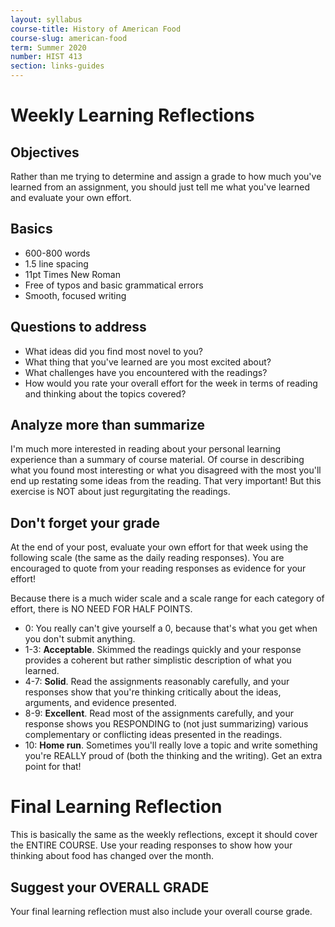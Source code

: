 ```yaml
---
layout: syllabus
course-title: History of American Food
course-slug: american-food
term: Summer 2020
number: HIST 413
section: links-guides
---
```


# Weekly Learning Reflections

## Objectives
Rather than me trying to determine and assign a grade to how much you've learned from an assignment, you should just tell me what you've learned and evaluate your own effort.

## Basics
- 600-800 words
- 1.5 line spacing
- 11pt Times New Roman
- Free of typos and basic grammatical errors
- Smooth, focused writing

## Questions to address
- What ideas did you find most novel to you?
- What thing that you've learned are you most excited about?
- What challenges have you encountered with the readings?
- How would you rate your overall effort for the week in terms of reading and thinking about the topics covered?

## Analyze more than summarize
I'm much more interested in reading about your personal learning experience than a summary of course material. Of course in describing what you found most interesting or what you disagreed with the most you'll end up restating some ideas from the reading. That very important! But this exercise is NOT about just regurgitating the readings.

## Don't forget your grade
At the end of your post, evaluate your own effort for that week using the following scale (the same as the daily reading responses). You are encouraged to quote from your reading responses as evidence for your effort!

Because there is a much wider scale and a scale range for each category of effort, there is NO NEED FOR HALF POINTS.

- 0: You really can't give yourself a 0, because that's what you get when you don't submit anything.
- 1-3: **Acceptable**. Skimmed the readings quickly and your response provides a coherent but rather simplistic description of what you learned.
- 4-7: **Solid**. Read the assignments reasonably carefully, and your responses show that you're thinking critically about the ideas, arguments, and evidence presented.
- 8-9: **Excellent**. Read most of the assignments carefully, and your response shows you RESPONDING to (not just summarizing) various complementary or conflicting ideas presented in the readings.
- 10: **Home run**. Sometimes you'll really love a topic and write something you're REALLY proud of (both the thinking and the writing). Get an extra point for that!


# Final Learning Reflection
This is basically the same as the weekly reflections, except it should cover the ENTIRE COURSE. Use your reading responses to show how your thinking about food has changed over the month.  


## Suggest your OVERALL GRADE
Your final learning reflection must also include your overall course grade.

